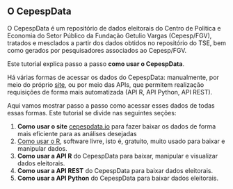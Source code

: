 ## O CepespData

O CepespData é um repositório de dados eleitorais do Centro de Política e Economia do Setor Público da Fundação Getulio Vargas (Cepesp/FGV), tratados e mesclados a partir dos dados obtidos no repositório do TSE, bem como gerados por pesquisadores associados ao Cepesp/FGV.

Este tutorial explica passo a passo **como usar o CepespData**.

Há várias formas de acessar os dados do CepespData: manualmente, por meio do próprio [site](www.cepespdata.io), ou por meio das APIs, que permitem realização requisições de forma mais automatizada (API R, API Python, API REST).

Aqui vamos mostrar passo a passo como acessar esses dados de todas essas formas. Este tutorial se divide nas seguintes seções:

1. **Como usar o site** [cepespdata.io](www.cepespdata.io) para fazer baixar os dados de forma mais eficiente para as análises desejadas
2. [Como usar o R](https://github.com/elianalins/como_usar_o_CepespData/blob/master/como_usar_o_R.md), software livre, isto é, gratuito, muito usado para baixar e manipular dados.
3. **Como usar a API R** do CepespData para baixar, manipular e visualizar dados eleitorais.
4. **Como usar a API REST** do CepespData para baixar dados eleitorais.
5. **Como usar a API Python** do CepespData para baixar dados eleitorais.
